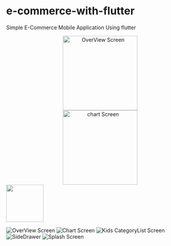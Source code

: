 # e-commerce-with-flutter
Simple E-Commerce Mobile Application Using flutter

<div align="center">
  <img src="e_commerce%20screenshots/overView.png" alt="OverView Screen" width="200"/>
</div>

<div align="center">
  <img src="e_commerce%20screenshots/chart.png" alt="chart Screen" width="200"/>
</div>
<img src="e_commerce%20screenshots/categoryList.png" width="100">

![OverView Screen](e_commerce%20screenshots/overView.png)
![Chart Screen](e_commerce%20screenshots/chart.jpg)
![Kids CategoryList Screen](e_commerce%20screenshots/categoryList.jpg)
![SideDrawer](e_commerce%20screenshots/sideDrawer.jpg)
![Splash Screen](e_commerce%20screenshots/splashScreen.jpg)
